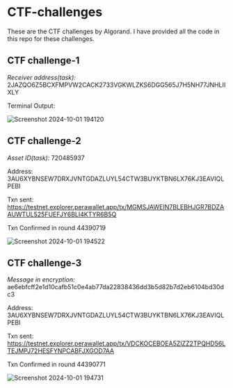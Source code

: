 # CTF-challenges

These are the CTF challenges by Algorand. I have provided all the code in this repo for these challenges. 

## CTF challenge-1

*Receiver address(task):* 2JAZQO6Z5BCXFMPVW2CACK2733VGKWLZKS6DGG565J7H5NH77JNHLIIXLY

Terminal Output:

![Screenshot 2024-10-01 194120](https://github.com/user-attachments/assets/5ed3861b-e86a-4330-8512-64ff6e3e226c)


## CTF challenge-2

*Asset ID(task):* 720485937

Address: 3AU6XYBNSEW7DRXJVNTGDAZLUYL54CTW3BUYKTBN6LX76KJ3EAVIQLPEBI

Txn sent: https://testnet.explorer.perawallet.app/tx/MGMSJAWEIN7BLEBHJGR7BDZAAUWTUL525FUEFJY6BLI4KTYR6B5Q

Txn Confirmed in round 44390719

![Screenshot 2024-10-01 194522](https://github.com/user-attachments/assets/713c514c-8880-47bc-98a4-1a583c3a5064)


## CTF challenge-3

*Message in encryption:* ae6ebfcff2e1d10cafb51c0e4ab77da22838436dd3b5d82b7d2eb6104bd30dc3

Address: 3AU6XYBNSEW7DRXJVNTGDAZLUYL54CTW3BUYKTBN6LX76KJ3EAVIQLPEBI

Txn sent: https://testnet.explorer.perawallet.app/tx/VDCKOCEBOEA5ZIZZ2TPQHD56LTEJMPJ72HESFYNPCABFJXGOD7AA

Txn Confirmed in round 44390771

![Screenshot 2024-10-01 194731](https://github.com/user-attachments/assets/5c16d661-9d15-4382-a519-8f91469fe27a)


